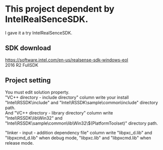 
# This project dependent by IntelRealSenceSDK.
I gave it a try IntelRealSenceSDK.

## SDK download
https://software.intel.com/en-us/realsense-sdk-windows-eol<br>
2016 R2 FullSDK

## Project setting
You must edit solution property.<br>
"VC++ directory - include directory" column write your install "Intel\RSSDK\include" and "Intel\RSSDK\sample\common\include" directory path.<br>
And "VC++ directory - library directory" column write "Intel\RSSDK\lib\Win32" and "Intel\RSSDK\sample\common\lib\Win32\\$(PlatformToolset)" directory path.

"linker - input - addition dependency file" column write "libpxc_d.lib" and "libpxcmd_d.lib" when debug mode, "libpxc.lib" and "libpxcmd.lib" when release mode.